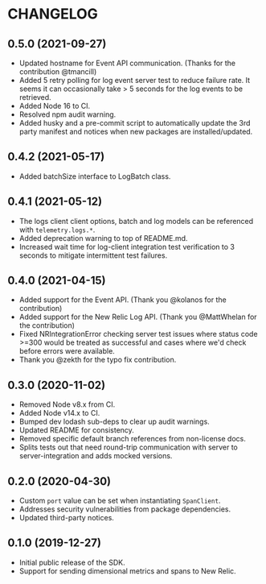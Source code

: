 # CHANGELOG

## 0.5.0 (2021-09-27)
* Updated hostname for Event API communication. (Thanks for the contribution @tmancill)
* Added 5 retry polling for log event server test to reduce failure rate. It seems it can occasionally take > 5 seconds for the log events to be retrieved.
* Added Node 16 to CI.
* Resolved npm audit warning.
* Added husky and a pre-commit script to automatically update the 3rd party manifest and notices when new packages are installed/updated.

## 0.4.2 (2021-05-17)
* Added batchSize interface to LogBatch class.

## 0.4.1 (2021-05-12)
* The logs client client options, batch and log models can be referenced with `telemetry.logs.*`.
* Added deprecation warning to top of README.md.
* Increased wait time for log-client integration test verification to 3 seconds to mitigate intermittent test failures.

## 0.4.0 (2021-04-15)
* Added support for the Event API. (Thank you @kolanos for the contribution)
* Added support for the New Relic Log API. (Thank you @MattWhelan for the contribution)
* Fixed NRIntegrationError checking server test issues where status code >=300 would be treated as successful and cases where we'd check before errors were available.
* Thank you @zekth for the typo fix contribution.

## 0.3.0 (2020-11-02)
* Removed Node v8.x from CI.
* Added Node v14.x to CI.
* Bumped dev lodash sub-deps to clear up audit warnings.
* Updated README for consistency.
* Removed specific default branch references from non-license docs.
* Splits tests out that need round-trip communication with server to
  server-integration and adds mocked versions.

## 0.2.0 (2020-04-30)

* Custom `port` value can be set when instantiating `SpanClient`.
* Addresses security vulnerabilities from package dependencies.
* Updated third-party notices.

## 0.1.0 (2019-12-27)

* Initial public release of the SDK.
* Support for sending dimensional metrics and spans to New Relic.
